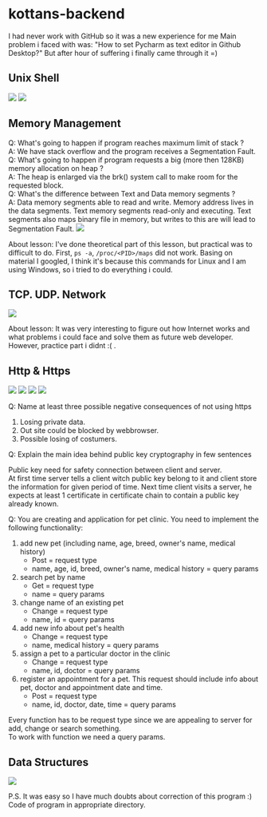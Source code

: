 # kottans-backend
 I had never work with GitHub so it was a new experience for me
 Main problem i faced with was: "How to set Pycharm as text editor in Github Desktop?"
 But after hour of suffering i finally came through it =)

## Unix Shell

<img src="https://camo.githubusercontent.com/d15521ce009a66b0edf648bc51b0c7795da56b4d/68747470733a2f2f73756e392d32312e757365726170692e636f6d2f633835303532382f763835303532383331382f3162383832382f4337762d567a526753754d2e6a7067">
<img src="https://sun9-54.userapi.com/c850728/v850728320/1de760/ubtl884FJ-0.jpg">

## Memory Management

Q: What's going to happen if program reaches maximum limit of stack ?  
A: We have stack overflow and the program receives a Segmentation Fault.  
Q: What's going to happen if program requests a big (more then 128KB) memory allocation on heap ?  
A: The heap is enlarged via the brk() system call to make room for the requested block.  
Q: What's the difference between Text and Data memory segments ?  
A: Data memory segments able to read and write.
Memory address lives in the data segments.
Text memory segments read-only and executing.
Text segments also maps binary file in memory, but writes to this are will lead to Segmentation Fault.
<img src="https://sun9-60.userapi.com/c854028/v854028086/1210d8/xay7XqUytB4.jpg">

About lesson: I've done theoretical part of this lesson, but practical was to difficult to do.
First, `ps -a`, `/proc/<PID>/maps` did not work. Basing on material I googled,
I think it's because this commands for Linux and I am using Windows, so i tried to do everything i could.

## TCP. UDP. Network

<img src="https://sun9-46.userapi.com/c850736/v850736931/1ee3d7/jafrIbE_Be4.jpg">

About lesson: It was very interesting to figure out how Internet works and what problems i could face and solve them as future web developer. However, practice part i didnt :( .

## Http & Https
<img src="https://sun9-34.userapi.com/c850732/v850732340/1eac21/-jNBiT-cHjk.jpg">
<img src="https://sun9-38.userapi.com/c855636/v855636175/129108/JJCB2RXO5O4.jpg">
<img src="https://sun9-62.userapi.com/c855636/v855636175/129111/waIGbNdC3x0.jpg">
<img src="https://sun9-21.userapi.com/c851132/v851132292/1dfc14/_AlQM_0YgKo.jpg">

Q: Name at least three possible negative consequences of not using https
   1. Losing private data.  
   2. Out site could be blocked by webbrowser.  
   3. Possible losing of costumers.  
   
   
Q: Explain the main idea behind public key cryptography in few sentences    
  
  Public key  need for safety connection between client and server.  
  At first time server tells a client witch public key belong to it and client store the information for given period of time. 
  Next time client visits a server, he expects at least 1 certificate in certificate chain to contain a public key already known.


Q: You are creating and application for pet clinic. You need to implement the following functionality:
   1. add new pet (including name, age, breed, owner's name, medical history)
        * Post = request type
        * name, age, id, breed, owner's name, medical history = query params
   2. search pet by name  
        * Get = request type
        * name = query params
   3. change name of an existing pet 
        * Change = request type
        * name, id = query  params
   4. add new info about pet's health  
        * Change = request type
        * name, medical history = query params
   5. assign a pet to a particular doctor in the clinic 
        * Change = request type
        * name, id, doctor = query params
   6. register an appointment for a pet. This request should include info about pet, doctor and appointment date and time.  
        * Post = request type
        * name, id, doctor, date, time = query params

Every function has to be request type since we are appealing to server for add, change or search something.  
To work with function we need a query params.

## Data Structures

<img src="https://sun9-45.userapi.com/c855724/v855724746/1228c6/t-jg-nxv2bk.jpg">

P.S. It was easy so I have much doubts about correction of this program :) Code of program in appropriate directory.

